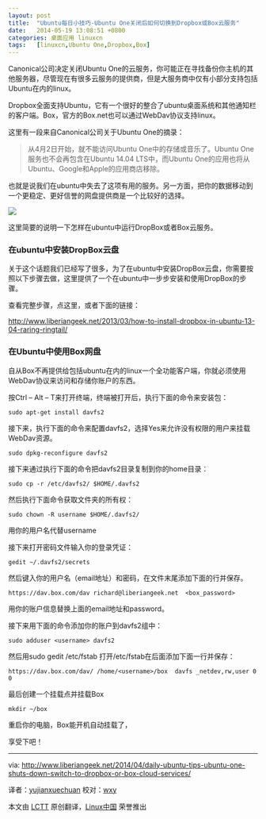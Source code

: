 ```yaml
---
layout: post
title:	"Ubuntu每日小技巧-Ubuntu One关闭后如何切换到Dropbox或Box云服务"
date:	2014-05-19 13:08:51 +0800 
categories:	桌面应用 linuxcn 
tags:	[linuxcn,Ubuntu One,Dropbox,Box]
---
```



Canonical公司决定关闭Ubuntu One的云服务，你可能正在寻找备份你主机的其他服务器，尽管现在有很多云服务的提供商，但是大服务商中仅有小部分支持包括Ubuntu在内的linux。


Dropbox全面支持Ubuntu，它有一个很好的整合了ubuntu桌面系统和其他通知栏的客户端。Box，官方的Box.net也可以通过WebDav协议支持linux。


这里有一段来自Canonical公司关于Ubuntu One的摘录：



> 
> 从4月2日开始，就不能访问Ubuntu One中的存储或音乐了。Ubuntu One服务也不会再包含在Ubuntu 14.04 LTS中，而Ubuntu One的应用也将从Ubuntu、Google和Apple的应用商店移除。
> 
> 
> 


也就是说我们在ubuntu中失去了这项有用的服务。另一方面，把你的数据移动到一个更稳定、更好信誉的网盘提供商是一个比较好的选择。


![](/Asserts/Images//attachment/album/201405/19/130854df8ee8stzuja8ajs.png)


这里简要的说明一下怎样在ubuntu中运行DropBox或者Box云服务。


### 在ubuntu中安装DropBox云盘


关于这个话题我们已经写了很多，为了在ubuntu中安装DropBox云盘，你需要按照以下步骤去做，这里提供了一个在ubuntu中一步步安装和使用DropBox的步骤。


查看完整步骤，点这里，或者下面的链接：


<http://www.liberiangeek.net/2013/03/how-to-install-dropbox-in-ubuntu-13-04-raring-ringtail/>


### 在Ubuntu中使用Box网盘


自从Box不再提供给包括ubuntu在内的linux一个全功能客户端，你就必须使用WebDav协议来访问和存储你账户的东西。


按Ctrl – Alt – T来打开终端，终端被打开后，执行下面的命令来安装包：



```
sudo apt-get install davfs2

```

接下来，执行下面的命令来配置davfs2，选择Yes来允许没有权限的用户来挂载WebDav资源。



```
sudo dpkg-reconfigure davfs2

```

接下来通过执行下面的命令把davfs2目录复制到你的home目录：



```
sudo cp -r /etc/davfs2/ $HOME/.davfs2

```

然后执行下面命令获取文件夹的所有权：



```
sudo chown -R username $HOME/.davfs2/

```

用你的用户名代替username


接下来打开密码文件输入你的登录凭证：



```
gedit ~/.davfs2/secrets

```

然后键入你的用户名（email地址）和密码，在文件末尾添加下面的行并保存。



```
https://dav.box.com/dav richard@liberiangeek.net  <box_password>

```

用你的账户信息替换上面的email地址和password。


接下来用下面的命令添加你的账户到davfs2组中：



```
sudo adduser <username> davfs2

```

然后用sudo gedit /etc/fstab 打开/etc/fstab在后面添加下面一行并保存：



```
https://dav.box.com/dav/ /home/<username>/box  davfs _netdev,rw,user 0 0 

```

最后创建一个挂载点并挂载Box



```
mkdir ~/box

```

重启你的电脑，Box能开机自动挂载了，


享受下吧！




---


via: <http://www.liberiangeek.net/2014/04/daily-ubuntu-tips-ubuntu-one-shuts-down-switch-to-dropbox-or-box-cloud-services/>


译者：[yujianxuechuan](https://github.com/yujianxuechuan)  校对：[wxy](https://github.com/%E6%A0%A1wxy)


本文由 [LCTT](https://github.com/LCTT/TranslateProject) 原创翻译，[Linux中国](http://linux.cn/) 荣誉推出
